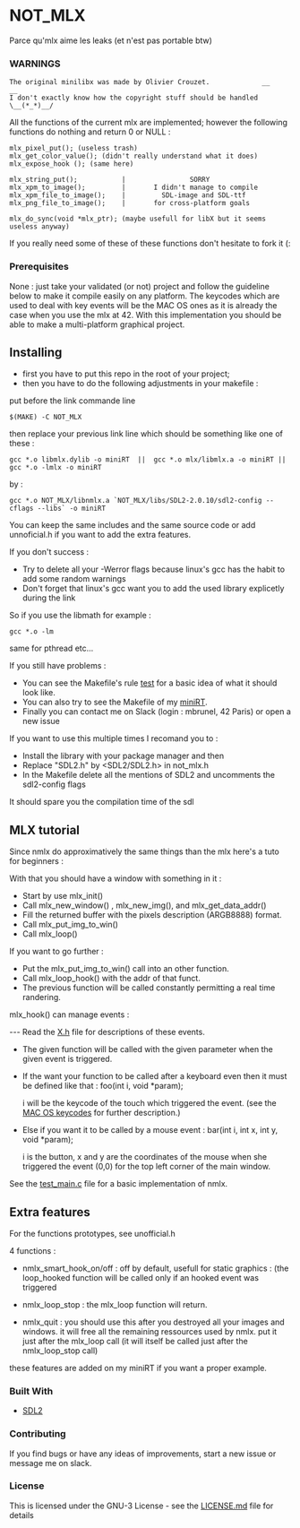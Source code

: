 # NOT_MLX

Parce qu'mlx aime les leaks (et n'est pas portable btw)

### WARNINGS
```
The original minilibx was made by Olivier Crouzet.             __           __
I don't exactly know how the copyright stuff should be handled   \__(*_*)__/
```
All the functions of the current mlx are implemented;
however the following functions do nothing and return 0 or NULL :
```
mlx_pixel_put(); (useless trash)
mlx_get_color_value(); (didn't really understand what it does)
mlx_expose_hook (); (same here)

mlx_string_put();           |                SORRY
mlx_xpm_to_image();         |       I didn't manage to compile
mlx_xpm_file_to_image();    |         SDL-image and SDL-ttf
mlx_png_file_to_image();    |       for cross-platform goals

mlx_do_sync(void *mlx_ptr); (maybe usefull for libX but it seems useless anyway)
```
If you really need some of these of these functions don't hesitate to fork it (:

### Prerequisites

None : just take your validated (or not) project and follow the guideline below to make it compile easily on any platform.
The keycodes which are used to deal with key events will be the MAC OS ones as it is already the case when you use the mlx at 42.
With this implementation you should be able to make a multi-platform graphical project.

## Installing

* first you have to put this repo in the root of your project;
* then you have to do the following adjustments in your makefile :

put before the link commande line
```
$(MAKE) -C NOT_MLX
```
then replace your previous link line which should be something like one of these :
```
gcc *.o libmlx.dylib -o miniRT  ||  gcc *.o mlx/libmlx.a -o miniRT || gcc *.o -lmlx -o miniRT
```
by :
```
gcc *.o NOT_MLX/libnmlx.a `NOT_MLX/libs/SDL2-2.0.10/sdl2-config --cflags --libs` -o miniRT
```
You can keep the same includes and the same source code
or add unnoficial.h if you want to add the extra features.

If you don't success :
* Try to delete all your -Werror flags because linux's gcc has the habit to add some random warnings
* Don't forget that linux's gcc want you to add the used library explicetly during the link

So if you use the libmath for example :
```
gcc *.o -lm
```
same for pthread etc...

If you still have problems :

* You can see the Makefile's rule [test](Makefile) for a basic idea of what it should look like.
* You can also try to see the Makefile of my [miniRT](https://github.com/42A2/miniRTA2).
* Finally you can contact me on Slack (login : mbrunel, 42 Paris) or open a new issue

If you want to use this multiple times I recomand you to :

* Install the library with your package manager and then
* Replace "SDL2.h" by <SDL2/SDL2.h> in not_mlx.h
* In the Makefile delete all the mentions of SDL2 and uncomments the sdl2-config flags

It should spare you the compilation time of the sdl

## MLX tutorial

Since nmlx do approximatively the same things than the mlx here's a tuto for beginners :

With that you should have a window with something in it :

* Start by use mlx_init()
* Call mlx_new_window() , mlx_new_img(), and mlx_get_data_addr()
* Fill the returned buffer with the pixels description (ARGB8888) format.
* Call mlx_put_img_to_win()
* Call mlx_loop()

If you want to go further :

* Put the mlx_put_img_to_win() call into an other function.
* Call mlx_loop_hook() with the addr of that funct.
* The previous function will be called constantly permitting a real time randering.


mlx_hook() can manage events :

--- Read the [X.h](incs/X.h) file for descriptions of these events.

* The given function will be called with the given parameter when the given event is triggered.

* If the want your function to be called after a keyboard even then it must be defined like that : foo(int i, void *param);

     i will be the keycode of the touch which triggered the event. (see the [MAC OS keycodes]( https://eastmanreference.com/complete-list-of-applescript-key-codes) for further description.)


* Else if you want it to be called by a mouse event : bar(int i, int x, int y, void *param);

     i is the button, x and y are the coordinates of the mouse when she triggered the event (0,0) for the top left corner of the main window.

See the [test_main.c](test_srcs/main.c) file for a basic implementation of nmlx.

## Extra features

For the functions prototypes, see unofficial.h

4 functions :

* nmlx_smart_hook_on/off : off by default, usefull for static graphics : (the loop_hooked function will be called only if an hooked event was triggered

* nmlx_loop_stop : the mlx_loop function will return.

* nmlx_quit : you should use this after you destroyed all your images and windows.
              it will free all the remaining ressources used by nmlx.
              put it just after the mlx_loop call (it will itself be called just after the nmlx_loop_stop call)

these features are added on my miniRT if you want a proper example.

### Built With

* [SDL2](https://www.libsdl.org/download-2.0.php)

### Contributing

If you find bugs or have any ideas of improvements, start a new issue or message me on slack.

### License

This is licensed under the GNU-3 License - see the [LICENSE.md](LICENSE.md) file for details
